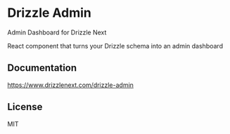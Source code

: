 # Drizzle Admin

Admin Dashboard for Drizzle Next

React component that turns your Drizzle schema into an admin dashboard

## Documentation

https://www.drizzlenext.com/drizzle-admin

## License

MIT